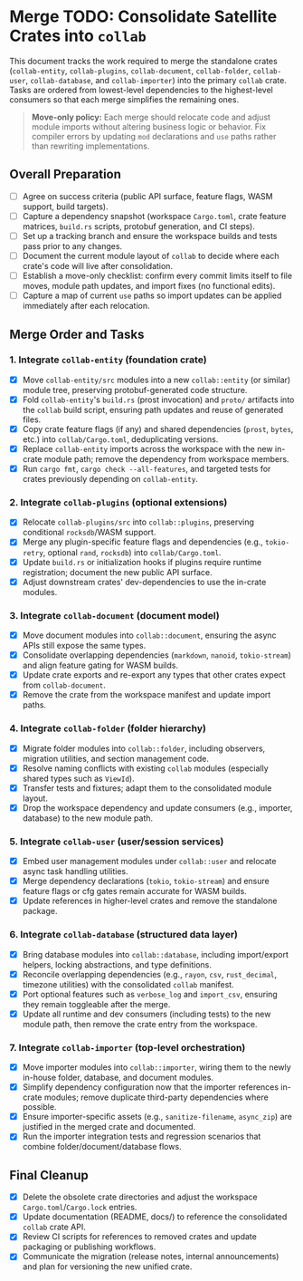 # Merge TODO: Consolidate Satellite Crates into `collab`

This document tracks the work required to merge the standalone crates
(`collab-entity`, `collab-plugins`, `collab-document`, `collab-folder`,
`collab-user`, `collab-database`, and `collab-importer`) into the primary
`collab` crate. Tasks are ordered from lowest-level dependencies to the
highest-level consumers so that each merge simplifies the remaining ones.

> **Move-only policy:** Each merge should relocate code and adjust module
> imports without altering business logic or behavior. Fix compiler errors by
> updating `mod` declarations and `use` paths rather than rewriting
> implementations.

## Overall Preparation

- [ ] Agree on success criteria (public API surface, feature flags, WASM
      support, build targets).
- [ ] Capture a dependency snapshot (workspace `Cargo.toml`, crate feature
      matrices, `build.rs` scripts, protobuf generation, and CI steps).
- [ ] Set up a tracking branch and ensure the workspace builds and tests pass
      prior to any changes.
- [ ] Document the current module layout of `collab` to decide where each
      crate's code will live after consolidation.
- [ ] Establish a move-only checklist: confirm every commit limits itself to
      file moves, module path updates, and import fixes (no functional edits).
- [ ] Capture a map of current `use` paths so import updates can be applied
      immediately after each relocation.

## Merge Order and Tasks

### 1. Integrate `collab-entity` (foundation crate)

- [x] Move `collab-entity/src` modules into a new `collab::entity` (or similar)
      module tree, preserving protobuf-generated code structure.
- [x] Fold `collab-entity`'s `build.rs` (prost invocation) and `proto/`
      artifacts into the `collab` build script, ensuring path updates and reuse
      of generated files.
- [x] Copy crate feature flags (if any) and shared dependencies (`prost`,
      `bytes`, etc.) into `collab/Cargo.toml`, deduplicating versions.
- [x] Replace `collab-entity` imports across the workspace with the new
      in-crate module path; remove the dependency from workspace members.
- [x] Run `cargo fmt`, `cargo check --all-features`, and targeted tests for
      crates previously depending on `collab-entity`.

### 2. Integrate `collab-plugins` (optional extensions)

- [x] Relocate `collab-plugins/src` into `collab::plugins`, preserving
      conditional `rocksdb`/WASM support.
- [x] Merge any plugin-specific feature flags and dependencies (e.g.,
      `tokio-retry`, optional `rand`, `rocksdb`) into `collab/Cargo.toml`.
- [x] Update `build.rs` or initialization hooks if plugins require runtime
      registration; document the new public API surface.
- [x] Adjust downstream crates' dev-dependencies to use the in-crate modules.

### 3. Integrate `collab-document` (document model)

- [x] Move document modules into `collab::document`, ensuring the async APIs
      still expose the same types.
- [x] Consolidate overlapping dependencies (`markdown`, `nanoid`,
      `tokio-stream`) and align feature gating for WASM builds.
- [x] Update crate exports and re-export any types that other crates expect
      from `collab-document`.
- [x] Remove the crate from the workspace manifest and update import paths.

### 4. Integrate `collab-folder` (folder hierarchy)

- [x] Migrate folder modules into `collab::folder`, including observers,
      migration utilities, and section management code.
- [x] Resolve naming conflicts with existing `collab` modules (especially
      shared types such as `ViewId`).
- [x] Transfer tests and fixtures; adapt them to the consolidated module
      layout.
- [x] Drop the workspace dependency and update consumers (e.g., importer,
      database) to the new module path.

### 5. Integrate `collab-user` (user/session services)

- [x] Embed user management modules under `collab::user` and relocate async
      task handling utilities.
- [x] Merge dependency declarations (`tokio`, `tokio-stream`) and ensure
      feature flags or cfg gates remain accurate for WASM builds.
- [x] Update references in higher-level crates and remove the standalone
      package.

### 6. Integrate `collab-database` (structured data layer)

- [x] Bring database modules into `collab::database`, including import/export
      helpers, locking abstractions, and type definitions.
- [x] Reconcile overlapping dependencies (e.g., `rayon`, `csv`, `rust_decimal`,
      timezone utilities) with the consolidated `collab` manifest.
- [x] Port optional features such as `verbose_log` and `import_csv`, ensuring
      they remain toggleable after the merge.
- [x] Update all runtime and dev consumers (including tests) to the new module
      path, then remove the crate entry from the workspace.

### 7. Integrate `collab-importer` (top-level orchestration)

- [x] Move importer modules into `collab::importer`, wiring them to the newly
      in-house folder, database, and document modules.
- [x] Simplify dependency configuration now that the importer references
      in-crate modules; remove duplicate third-party dependencies where
      possible.
- [x] Ensure importer-specific assets (e.g., `sanitize-filename`, `async_zip`)
      are justified in the merged crate and documented.
- [x] Run the importer integration tests and regression scenarios that combine
      folder/document/database flows.

## Final Cleanup

- [x] Delete the obsolete crate directories and adjust the workspace
      `Cargo.toml`/`Cargo.lock` entries.
- [x] Update documentation (README, docs/) to reference the consolidated
      `collab` crate API.
- [x] Review CI scripts for references to removed crates and update packaging
      or publishing workflows.
- [x] Communicate the migration (release notes, internal announcements) and
      plan for versioning the new unified crate.
